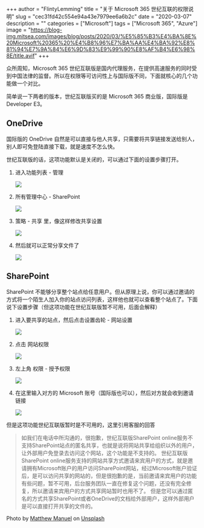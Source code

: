 +++
author = "FlintyLemming"
title = "关于 Microsoft 365 世纪互联的权限说明"
slug = "cec31fd42c554e94a43e7979ee6a6b2c"
date = "2020-03-07"
description = ""
categories = ["Microsoft"]
tags = ["Microsoft 365", "Azure"]
image = "https://blog-img.mitsea.com/images/blog/posts/2020/03/%E5%85%B3%E4%BA%8E%20Microsoft%20365%20%E4%B8%96%E7%BA%AA%E4%BA%92%E8%81%94%E7%9A%84%E6%9D%83%E9%99%90%E8%AF%B4%E6%98%8E/title.avif"
+++

众所周知，Microsoft 365 世纪互联版是国内代理服务，在提供高速服务的同时受到中国法律的监督。所以在权限等可访问性上与国际版不同，下面就核心的几个功能做一个对比。

简单说一下两者的版本，世纪互联版买的是 Microsoft 365 商业版，国际版是 Developer E3。

## OneDrive

国际版的 OneDrive 自然是可以直接与他人共享，只需要将共享链接发送给别人，别人即可免登陆直接下载，就是速度不怎么快。

世纪互联版的话，这项功能默认是关闭的，可以通过下面的设置步骤打开。

1. 进入功能列表 - 管理

    ![](https://blog-img.mitsea.com/images/blog/posts/2020/03/%E5%85%B3%E4%BA%8E%20Microsoft%20365%20%E4%B8%96%E7%BA%AA%E4%BA%92%E8%81%94%E7%9A%84%E6%9D%83%E9%99%90%E8%AF%B4%E6%98%8E/1.avif)

2. 所有管理中心 - SharePoint

    ![](https://blog-img.mitsea.com/images/blog/posts/2020/03/%E5%85%B3%E4%BA%8E%20Microsoft%20365%20%E4%B8%96%E7%BA%AA%E4%BA%92%E8%81%94%E7%9A%84%E6%9D%83%E9%99%90%E8%AF%B4%E6%98%8E/2.avif)

3. 策略 - 共享 里，像这样修改共享设置

    ![](https://blog-img.mitsea.com/images/blog/posts/2020/03/%E5%85%B3%E4%BA%8E%20Microsoft%20365%20%E4%B8%96%E7%BA%AA%E4%BA%92%E8%81%94%E7%9A%84%E6%9D%83%E9%99%90%E8%AF%B4%E6%98%8E/3.avif)

4. 然后就可以正常分享文件了

    ![](https://blog-img.mitsea.com/images/blog/posts/2020/03/%E5%85%B3%E4%BA%8E%20Microsoft%20365%20%E4%B8%96%E7%BA%AA%E4%BA%92%E8%81%94%E7%9A%84%E6%9D%83%E9%99%90%E8%AF%B4%E6%98%8E/4.avif)

## SharePoint

SharePoint 不能够分享整个站点给任意用户。但从原理上说，你可以通过邀请的方式将一个陌生人加入你的站点访问列表，这样他也就可以查看整个站点了。下面说下设置步骤（但这项功能在世纪互联版暂不可用，后面会解释）

1. 进入要共享的站点，然后点击设置齿轮 - 网站设置

    ![](https://blog-img.mitsea.com/images/blog/posts/2020/03/%E5%85%B3%E4%BA%8E%20Microsoft%20365%20%E4%B8%96%E7%BA%AA%E4%BA%92%E8%81%94%E7%9A%84%E6%9D%83%E9%99%90%E8%AF%B4%E6%98%8E/5.avif)

2. 点击 网站权限

    ![](https://blog-img.mitsea.com/images/blog/posts/2020/03/%E5%85%B3%E4%BA%8E%20Microsoft%20365%20%E4%B8%96%E7%BA%AA%E4%BA%92%E8%81%94%E7%9A%84%E6%9D%83%E9%99%90%E8%AF%B4%E6%98%8E/6.avif)

3. 左上角 权限 - 授予权限

    ![](https://blog-img.mitsea.com/images/blog/posts/2020/03/%E5%85%B3%E4%BA%8E%20Microsoft%20365%20%E4%B8%96%E7%BA%AA%E4%BA%92%E8%81%94%E7%9A%84%E6%9D%83%E9%99%90%E8%AF%B4%E6%98%8E/7.avif)

4. 在这里输入对方的 Microsoft 账号（国际版也可以），然后对方就会收到邀请链接

    ![](https://blog-img.mitsea.com/images/blog/posts/2020/03/%E5%85%B3%E4%BA%8E%20Microsoft%20365%20%E4%B8%96%E7%BA%AA%E4%BA%92%E8%81%94%E7%9A%84%E6%9D%83%E9%99%90%E8%AF%B4%E6%98%8E/8.avif)

但是这项功能世纪互联版暂时是不可用的，这里引用客服的回答

> 如我们在电话中所沟通的，很抱歉，世纪互联版SharePoint online服务不支持SharePoint站点的匿名共享，也就是说将网站共享给组织以外的用户，让外部用户免登录去访问这个网站，这个功能是不支持的。
世纪互联版SharePoint online服务支持的网站共享方式邀请来宾用户的方式，就是邀请拥有Microsoft账户的用户访问SharePoint网站，经过Microsoft账户验证后，是可以访问共享的网站的，但是很抱歉的是，当前邀请来宾用户的功能有些问题，暂不可用，后台服务团队一直在修复这个问题，还没有完全修复，所以邀请来宾用户的方式共享网站暂时也用不了。
但是您可以通过匿名的方式共享SharePoint或者OneDrive的文档给外部用户，这样外部用户是可以直接打开共享的文件的。

Photo by [Matthew Manuel](https://unsplash.com/@sawtooth_utopia?utm_source=unsplash&utm_medium=referral&utm_content=creditCopyText) on [Unsplash](https://unsplash.com/s/photos/microsoft?utm_source=unsplash&utm_medium=referral&utm_content=creditCopyText)